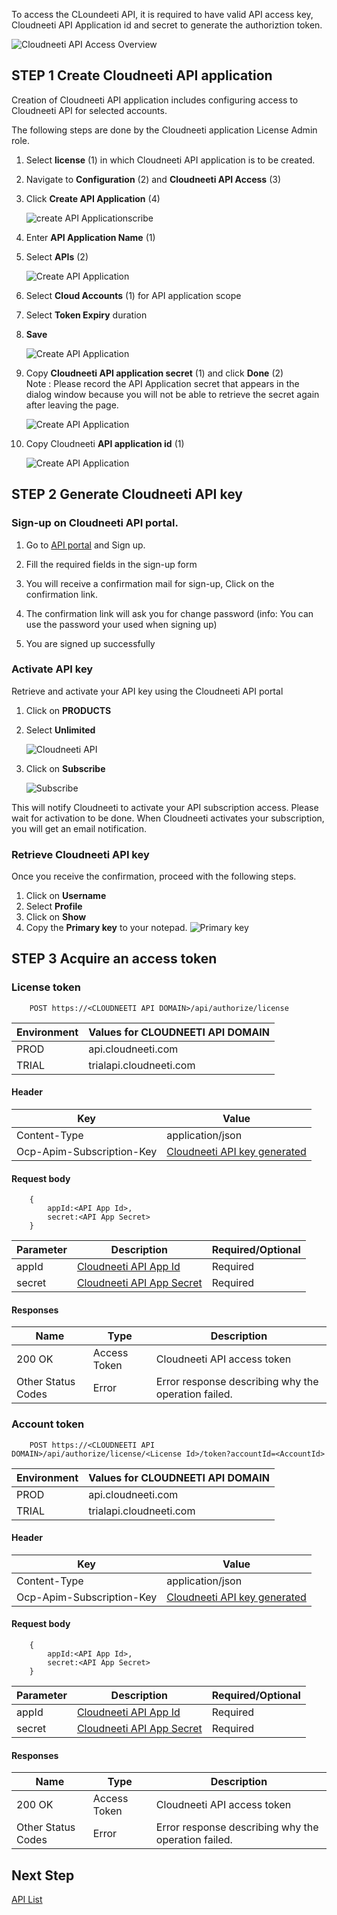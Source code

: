 To access the CLoundeeti API, it is required to have valid API access key, Cloudneeti API Application id and secret to generate the authoriztion token.

![Cloudneeti API Access Overview](.././images/cloudneetiAPIAccess/Cloudneeti_API_Access_Overview.png#thumbnail_1)


## STEP 1 Create Cloudneeti API application

Creation of Cloudneeti API application includes configuring access to Cloudneeti API for selected accounts.


The following steps are done by the Cloudneeti application License Admin role.

1. Select **license** (1) in which Cloudneeti API application is to be created.

2. Navigate to **Configuration** (2) and **Cloudneeti API Access** (3)

3. Click **Create API Application** (4)

    ![create API Applicationscribe](.././images/cloudneetiAPIAccess/Create_API_Application_1.png#thumbnail)

4. Enter **API Application Name** (1)

5. Select **APIs** (2)

    ![Create API Application](.././images/cloudneetiAPIAccess/Create_API_Application_2.png#thumbnail)

6. Select **Cloud Accounts** (1) for API application scope

7. Select **Token Expiry** duration

8. **Save**

    ![Create API Application](.././images/cloudneetiAPIAccess/Create_API_Application_3.png#thumbnail)

9. Copy **Cloudneeti API application secret** (1) and click **Done** (2)
    </br> Note : Please record the API Application secret that appears in the dialog window because you will not be able to retrieve the secret again after leaving the page.

    ![Create API Application](.././images/cloudneetiAPIAccess/Create_API_Application_4.png#thumbnail)

10. Copy Cloudneeti **API application id** (1)

    ![Create API Application](.././images/cloudneetiAPIAccess/Create_API_Application_5.png#thumbnail)

## STEP 2 Generate Cloudneeti API key

### Sign-up on Cloudneeti API portal.

1. Go to [API portal](https://portal.cloudneeti.com/) and Sign up.

2. Fill the required fields in the sign-up form

3. You will receive a confirmation mail for sign-up, Click on the confirmation
    link.

4. The confirmation link will ask you for change password (info: You can use
    the password your used when signing up)

5. You are signed up successfully

### Activate API key

Retrieve and activate your API key using the Cloudneeti API portal

1. Click on **PRODUCTS**

2. Select **Unlimited**

	![Cloudneeti API](.././images/onboardingOffice365Subscription/Cloudneeti_API.png#thumbnail)

3. Click on **Subscribe**

	![Subscribe](.././images/onboardingOffice365Subscription/API_Subscribe.png#thumbnail)

This will notify Cloudneeti to activate your API subscription access. Please
wait for activation to be done. When Cloudneeti activates your subscription, you
will get an email notification.

### Retrieve Cloudneeti API key

Once you receive the confirmation, proceed with the following steps.

1. Click on **Username**
2. Select **Profile**
3. Click on **Show**
4. Copy the **Primary key** to your notepad.
	![Primary key](.././images/onboardingOffice365Subscription/Primary_key.png#thumbnail)


## STEP 3 Acquire an access token

### License token

        POST https://<CLOUDNEETI API DOMAIN>/api/authorize/license

| Environment	| Values for CLOUDNEETI API DOMAIN     |
|---------------|--------------------------------------|
| PROD 	        |   api.cloudneeti.com                 |
| TRIAL 	| trialapi.cloudneeti.com              |


#### Header

| Key	        | Value                                |
|---------------|--------------------------------------|
| Content-Type 	                |   application/json                 |
| Ocp-Apim-Subscription-Key 	| [Cloudneeti API key generated](../../administratorGuide/configureCloudneetiAPIAccess/#retrieve-cloudneeti-api-key)             |


#### Request body
        {
            appId:<API App Id>,
            secret:<API App Secret>
        }



| Parameter           |           Description                                |           Required/Optional  |
|-----------|----------------------------------------------------------------|----------------------------|
| appId   |          [Cloudneeti API App Id​](../../administratorGuide/configureCloudneetiAPIAccess/#step-1-create-cloudneeti-api-application)                  | Required|
| secret   |          [Cloudneeti API App Secret](../../administratorGuide/configureCloudneetiAPIAccess/#step-1-create-cloudneeti-api-application)                          | Required|

#### Responses

| Name           |           Type       |          Description  |
|----------------|----------------------|-----------------------|
| 200 OK	     |     Access Token     | Cloudneeti API access token      |
| Other Status Codes |      Error     | Error response describing why the operation failed.     |


### Account token

        POST https://<CLOUDNEETI API DOMAIN>/api/authorize/license/<License Id>/token?accountId=<AccountId>

| Environment	| Values for CLOUDNEETI API DOMAIN     |
|---------------|--------------------------------------|
| PROD 	        |   api.cloudneeti.com                 |
| TRIAL 	| trialapi.cloudneeti.com              |


#### Header

| Key	        | Value                                |
|---------------|--------------------------------------|
| Content-Type 	                |   application/json                 |
| Ocp-Apim-Subscription-Key 	| [Cloudneeti API key generated](../../administratorGuide/configureCloudneetiAPIAccess/#retrieve-cloudneeti-api-key)             |


#### Request body
        {
            appId:<API App Id>,
            secret:<API App Secret>
        }



| Parameter           |           Description                                |           Required/Optional  |
|-----------|----------------------------------------------------------------|----------------------------|
| appId  |          [Cloudneeti API App Id​](../../administratorGuide/configureCloudneetiAPIAccess/#step-1-create-cloudneeti-api-application)                  | Required|
| secret   |          [Cloudneeti API App Secret](../../administratorGuide/configureCloudneetiAPIAccess/#step-1-create-cloudneeti-api-application)                          | Required|

#### Responses

| Name           |           Type       |          Description  |
|----------------|----------------------|-----------------------|
| 200 OK	     |           Access Token     | Cloudneeti API access token      |
| Other Status Codes |      Error     | Error response describing why the operation failed.     |


## Next Step

[API List](../../userGuide/restAPIs/)